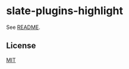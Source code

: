 # slate-plugins-highlight

See [README](https://github.com/udecode/slate-plugins).

## License

[MIT](../../LICENSE)
